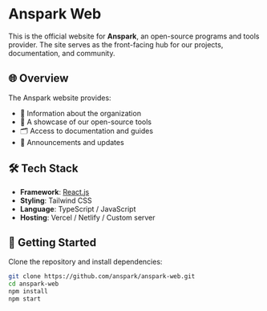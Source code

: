 # Anspark Web

This is the official website for **Anspark**, an open-source programs and tools provider. The site serves as the front-facing hub for our projects, documentation, and community.

## 🌐 Overview

The Anspark website provides:

- 📃 Information about the organization
- 🧰 A showcase of our open-source tools
- 🗂 Access to documentation and guides
- 📢 Announcements and updates

## 🛠️ Tech Stack

- **Framework**: [React.js](https://react.dev/)
- **Styling**: Tailwind CSS
- **Language**: TypeScript / JavaScript
- **Hosting**: Vercel / Netlify / Custom server

## 🚀 Getting Started

Clone the repository and install dependencies:

```bash
git clone https://github.com/anspark/anspark-web.git
cd anspark-web
npm install
npm start
